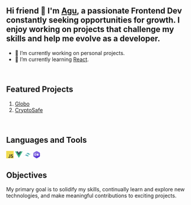 ## Hi friend 👋 I'm [Agu](https://agucamejo.netlify.app/), a passionate Frontend Dev constantly seeking opportunities for growth. I enjoy working on projects that challenge my skills and help me evolve as a developer.

- 🔭 I’m currently working on personal projects.
- 🌱 I’m currently learning [React](https://reactjs.org).

<br />

## Featured Projects
1. [Globo](https://globoo.vercel.app/)
2. [CryptoSafe](https://cryptosafearg.netlify.app/)

<br />

## Languages and Tools
<code><img height="20" src="https://raw.githubusercontent.com/github/explore/80688e429a7d4ef2fca1e82350fe8e3517d3494d/topics/javascript/javascript.png"></code>
<code><img height="20" src="https://raw.githubusercontent.com/github/explore/80688e429a7d4ef2fca1e82350fe8e3517d3494d/topics/vue/vue.png"></code>
<code><img height="20" src="https://raw.githubusercontent.com/github/explore/80688e429a7d4ef2fca1e82350fe8e3517d3494d/topics/tailwind/tailwind.png"></code>
<code><img height="20" src="https://raw.githubusercontent.com/github/explore/80688e429a7d4ef2fca1e82350fe8e3517d3494d/topics/csharp/csharp.png"></code>

## Objectives
My primary goal is to solidify my skills, continually learn and explore new technologies, and make meaningful contributions to exciting projects.
